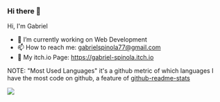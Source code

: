 ### Hi there 👋

Hi, I'm Gabriel

- 🔭 I’m currently working on Web Development
- 📫 How to reach me: gabrielspinola77@gmail.com
- 👾 My itch.io Page: https://gabriel-spinola.itch.io

NOTE: "Most Used Languages" it's a github metric of which languages I have the most code on github, a feature of [github-readme-stats](https://github.com/anuraghazra/github-readme-stats)
<!--
<a href="https://github.com/anuraghazra/github-readme-stats">
  <img align="center" src="https://github-readme-stats.vercel.app/api?username=Gabriel-Spinola&show_icons=true&count_private=true&theme=tokyonight&include_all_commits=true" />
</a>
-->

<a href="https://github.com/anuraghazra/convoychat">
  <img align="center" src="https://github-readme-stats.vercel.app/api/top-langs/?username=Gabriel-Spinola&theme=tokyonight&layout=compact&hide=css,HTML,ShaderLab,HLSL,yacc,hack&count_private=true&exclude_repo=PHP-and-SQL-Study,Witchs-Ambition,Witcth-2,Call-of-Duty-Modern-Beans,Fps-Game-With-Unity,Website-PHP,Andromeda,SpaceHell-MiniJaaj,Seven-s-Vault" />
</a>

<!-- ![github-user-contribution](https://user-images.githubusercontent.com/69523963/163844491-14b67a7b-7a0e-482c-a36e-c802e5909eb2.svg)-->
